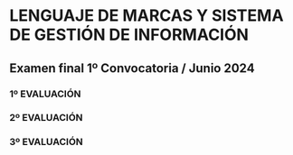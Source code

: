# LENGUAJE DE MARCAS Y SISTEMA DE GESTIÓN DE INFORMACIÓN

## Examen final 1º Convocatoria / Junio 2024

### 1º EVALUACIÓN

### 2º EVALUACIÓN


### 3º EVALUACIÓN

